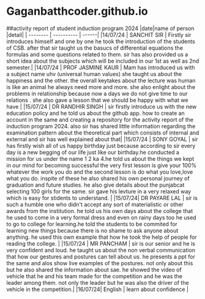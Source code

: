 # Gaganbatthcoder.github.io
##activity report of student induction program 2024
|date|name of person |detail|
| -------- | ---------- | ------|
|14/07/24 | SANCHIT SIR | Firstly sir introduces himself and one by one he took the introduction of the students of CSB. after that sir taught us the basucs of differential equations the formulas and some questions related to them. sir has also provided us a short idea about the subjects which will be included in our 1st as well as 2nd semester.|
|14/07/24 | PROF JASMINE KAUR | Mam has introduced us with a subject name uhv (universal human values) she taught us about the happiness and the other. the overall keytakes about the lecture was human is like an animal he always need more and more. she also enlight about the problems in relationship because now a days we do not give time to our relations . she also gave a lesson that we should be happy with what we have |
|15/07/24 | DR RANDHIR SINGH | sir firstly introduce us with the new education policy and he told us about the github app. how to create an account in the same and creating a repository for the activity report of the induction program 2024. also sir has shared  little information regarding the examination pattern about the theoretical part which consists of internal and external and sir has well explained about that|
|15/07/24 | SONY GOYAL | sir has firstly wish all of us happy birthday just because according to sir every day is a new begging of our life just like our birthday.he conducted a mission for us under the name 1 2 ka 4.he told us about the things we kept in our mind for becoming successful the very first lesson is give your 100% whatever the work you do and the second lesson is do what you love,love what you do. inspite of these he also shared his own personal journey of graduation and future studies. he also give details about the punjabcat selecting 100 girls for the same. sir gave his levture in a very relaxed way which is easy for stidents to understand. |
|15/07/24| DR PAYARE LAL | sir is such a humble one who didn't accept any sort of materialistic or other awards from the institution. he told us his own days about the college that he used to come in a very formal dress and even on rainy days too he used to go to college for learning.he told the students to be commited for learning new things because there is no shame to ask anyone about anything.  he used this own example that how he took the help of people for reading the college. |
|15/07/24 | MR PANCHAM | sir is our senior and he is very confident and loud.  he taught us about the non verbal communication that how our gestures and postures can tell about us. he presents a ppt for the same and alos show live examples of the postures. not only about this but he also shared the information about sae. he showed the video of vehicle that he and his team made for the competition and he was the leader among them. not only the leader but he was also the driver of the vehicle in the competition.|
|16/07/24| English | learn about confidence |
